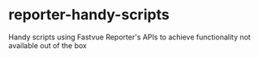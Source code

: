 # reporter-handy-scripts
Handy scripts using Fastvue Reporter's APIs to achieve functionality not available out of the box
